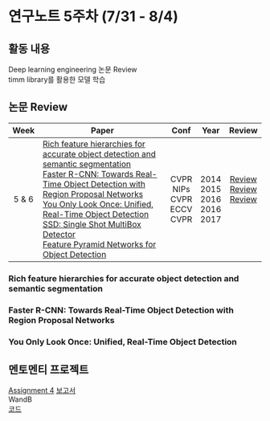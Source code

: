# 연구노트 5주차 (7/31 - 8/4)
## 활동 내용
Deep learning engineering 논문 Review  
timm library를 활용한 모델 학습  

## 논문 Review
| Week   | Paper                                               | Conf | Year   | Review   |
| :----: | ------------------------------------------------------- | :----: | :------------: | :------: |
| 5 & 6   | [Rich feature hierarchies for accurate object detection and semantic segmentation](https://arxiv.org/pdf/1311.2524.pdf)<br>[Faster R-CNN: Towards Real-Time Object Detection with Region Proposal Networks](https://arxiv.org/pdf/1506.01497.pdf)<br>[You Only Look Once: Unified, Real-Time Object Detection](https://arxiv.org/pdf/1506.02640.pdf)<br>[SSD: Single Shot MultiBox Detector](https://arxiv.org/pdf/1512.02325.pdf)<br>[Feature Pyramid Networks for Object Detection](https://arxiv.org/pdf/1612.03144.pdf)       | CVPR<br>NIPs<br>CVPR<br>ECCV<br>CVPR  | 2014<br>2015<br>2016<br>2016<br>2017    | [Review]()<br>[Review]()<br>[Review]()<br><br><br> |

### Rich feature hierarchies for accurate object detection and semantic segmentation


### Faster R-CNN: Towards Real-Time Object Detection with Region Proposal Networks


### You Only Look Once: Unified, Real-Time Object Detection


## 멘토멘티 프로젝트

[Assignment 4](https://github.com/Chihiro0623/2023summer-selfstudy1/blob/main/week5/Project/week4.pdf)
[보고서](https://github.com/Chihiro0623/2023summer-selfstudy1/blob/main/week5/Project/Assignment4.pdf)  
WandB  
[코드](https://github.com/Chihiro0623/2023summer-selfstudy1/tree/main/week5/Project/Assignment4)  

